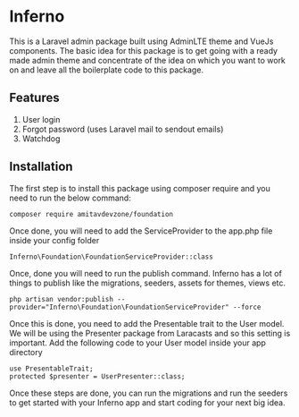 # Inferno
This is a Laravel admin package built using AdminLTE theme and VueJs components.
The basic idea for this package is to get going with a ready made admin theme and
concentrate of the idea on which you want to work on and leave all the boilerplate
code to this package.

## Features
1. User login
2. Forgot password (uses Laravel mail to sendout emails)
3. Watchdog

## Installation
The first step is to install this package using composer require and you need to
run the below command:

    composer require amitavdevzone/foundation

Once done, you will need to add the ServiceProvider to the app.php file inside
your config folder

    Inferno\Foundation\FoundationServiceProvider::class

Once, done you will need to run the publish command. Inferno has a lot of things
to publish like the migrations, seeders, assets for themes, views etc.

    php artisan vendor:publish --provider="Inferno\Foundation\FoundationServiceProvider" --force

Once this is done, you need to add the Presentable trait to the User model. We
will be using the Presenter package from Laracasts and so this setting is
important. Add the following code to your User model inside your app directory

    use PresentableTrait;
    protected $presenter = UserPresenter::class;

Once these steps are done, you can run the migrations and run the seeders to get
started with your Inferno app and start coding for your next big idea.

